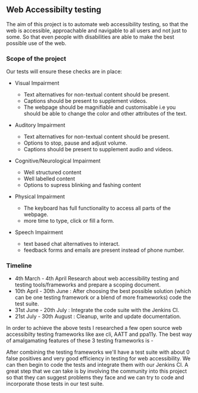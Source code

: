 ## Web Accessibilty testing
The aim of this project is to automate web accessibility testing, so that the web is accessible, approachable and navigable to all users and not just to some. So that even people with disabilities are able to make the best possible use of the web.

### Scope of the project
Our tests will ensure these checks are in place:

* Visual Impairment
  * Text alternatives for non-textual content should be present.
  * Captions should be present to supplement videos.
  * The webpage should be magnifiable and customisable i.e you should be able to change the color and other attributes of the text.
  
* Auditory Impairment
  * Text alternatives for non-textual content should be present.
  * Options to stop, pause and adjust volume.
  * Captions should be present to supplement audio and videos.
  
* Cognitive/Neurological Impairment
  * Well structured content
  * Well labelled content
  * Options to supress blinking and fashing content
  
* Physical Impairment
  * The keyboard has full functionality to access all parts of the webpage.
  * more time to type, click or fill a form.
  
* Speech Impairment
  * text based chat alternatives to interact.
  * feedback forms and emails are present instead of phone number.

### Timeline
* 4th March - 4th April Research about web accessibility testing and testing tools/frameworks and prepare a scoping document.
* 10th April - 30th June : After choosing the best possible solution (which can be one testing framework or a blend of more frameworks) code the test suite.
* 31st June - 20th July : Integrate the code suite with the Jenkins CI.
* 21st July - 30th August : Cleanup, write and update documentation.

In order to achieve the above tests I researched a few open source web accessibilty testing frameworks like axe cli, AATT and ppa11y. The best way of amalgamating features of these 3 testing frameworks is -











After combining the testing frameworks we'll have a test suite with about 0 false positives and very good efficiency in testing for web accessibility. We can then begin to code the tests and integrate them with our Jenkins CI.
A great step that we can take is by involving the community into this project so that they can suggest problems they face and we can try to code and incorporate those tests in our test suite. 






